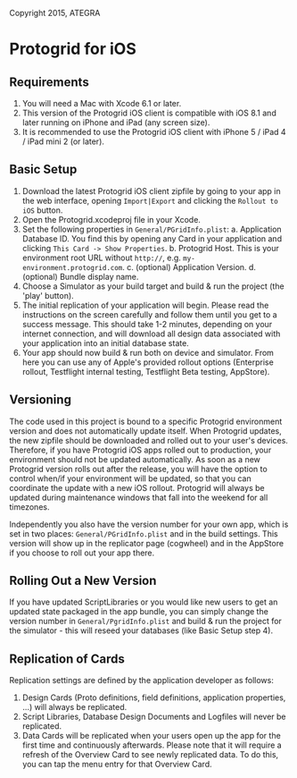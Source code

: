Copyright 2015, ATEGRA

Protogrid for iOS
=================

Requirements
------------
1. You will need a Mac with Xcode 6.1 or later.
2. This version of the Protogrid iOS client is compatible with iOS 8.1 and later running on iPhone and iPad (any screen size).
3. It is recommended to use the Protogrid iOS client with iPhone 5 / iPad 4 / iPad mini 2 (or later).

Basic Setup
-----------
1. Download the latest Protogrid iOS client zipfile by going to your app in the web interface, opening `Import|Export` and clicking the `Rollout to iOS` button.
2. Open the Protogrid.xcodeproj file in your Xcode.
3. Set the following properties in `General/PGridInfo.plist`:
  a. Application Database ID. You find this by opening any Card in your application and clicking `This Card -> Show Properties`.
  b. Protogrid Host. This is your environment root URL without `http://`, e.g. `my-environment.protogrid.com`.
  c. (optional) Application Version.
  d. (optional) Bundle display name.
4. Choose a Simulator as your build target and build & run the project (the 'play' button).
5. The initial replication of your application will begin. Please read the instructions on the screen carefully and follow them until you get to a success message. This should take 1-2 minutes, depending on your internet connection, and will download all design data associated with your application into an initial database state.
6. Your app should now build & run both on device and simulator. From here you can use any of Apple's provided rollout options (Enterprise rollout, Testflight internal testing, Testflight Beta testing, AppStore).

Versioning
----------
The code used in this project is bound to a specific Protogrid environment version and does not automatically update itself. When Protogrid updates, the new zipfile should be downloaded and rolled out to your user's devices. Therefore, if you have Protogrid iOS apps rolled out to production, your environment should not be updated automatically. As soon as a new Protogrid version rolls out after the release, you will have the option to control when/if your environment will be updated, so that you can coordinate the update with a new iOS rollout. Protogrid will always be updated during maintenance windows that fall into the weekend for all timezones.

Independently you also have the version number for your own app, which is set in two places: `General/PGridInfo.plist` and in the build settings. This version will show up in the replicator page (cogwheel) and in the AppStore if you choose to roll out your app there.

Rolling Out a New Version
-------------------------
If you have updated ScriptLibraries or you would like new users to get an updated state packaged in the app bundle, you can simply change the version number in `General/PgridInfo.plist` and build & run the project for the simulator - this will reseed your databases (like Basic Setup step 4).

Replication of Cards
--------------------
Replication settings are defined by the application developer as follows:
1. Design Cards (Proto definitions, field definitions, application properties, ...) will always be replicated.
2. Script Libraries, Database Design Documents and Logfiles will never be replicated.
3. Data Cards will be replicated when your users open up the app for the first time and continuously afterwards. Please note that it will require a refresh of the Overview Card to see newly replicated data. To do this, you can tap the menu entry for that Overview Card.
